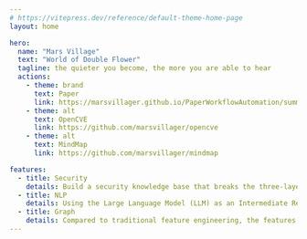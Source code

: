 ```yaml
---
# https://vitepress.dev/reference/default-theme-home-page
layout: home

hero:
  name: "Mars Village"
  text: "World of Double Flower"
  tagline: the quieter you become, the more you are able to hear
  actions:
    - theme: brand
      text: Paper
      link: https://marsvillager.github.io/PaperWorkflowAutomation/summary/visualize.html
    - theme: alt
      text: OpenCVE
      link: https://github.com/marsvillager/opencve
    - theme: alt
      text: MindMap
      link: https://github.com/marsvillager/mindmap

features:
  - title: Security
    details: Build a security knowledge base that breaks the three-layer defense, with the first layer being the attack chain/matrix, the second layer being vulnerabilities, and the third layer being a summarized log graph.
  - title: NLP
    details: Using the Large Language Model (LLM) as an Intermediate Representation (IR) to achieve abstract transformation of arbitrary input types, compatibility and inclusiveness, in order to achieve input independence.
  - title: Graph
    details: Compared to traditional feature engineering, the features learned by Prompt Learning are very coarse-grained and lack detailed interpretation and parsing of the original text. However, they have stronger generalization ability and robustness, and often achieve better results than traditional models in processing language data. Therefore, I believe that graphs with complex features and huge amounts of information, like languages, will also make breakthrough progress in attack detection in this field.
---
```


